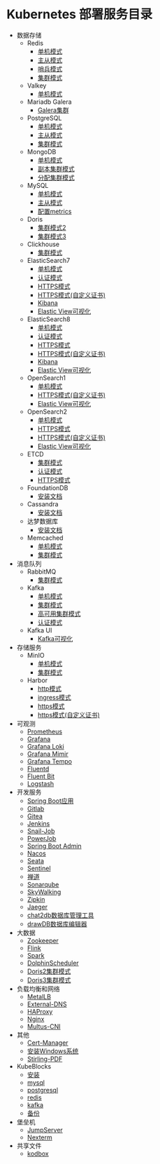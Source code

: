 # Kubernetes 部署服务目录

- 数据存储
    - Redis
        - [单机模式](/work/kubernetes/service/redis/v7.4.1/standalone/)
        - [主从模式](/work/kubernetes/service/redis/v7.4.1/replication/)
        - [哨兵模式](/work/kubernetes/service/redis/v7.4.1/sentinel/)
        - [集群模式](/work/kubernetes/service/redis/v7.4.1/cluster/)
    - Valkey
        - [单机模式](/work/kubernetes/service/redis/valkey/v8.0.2/)
    - Mariadb Galera
        - [Galera集群](/work/kubernetes/service/mariadb/v11.4.4/)
    - PostgreSQL
        - [单机模式](/work/kubernetes/service/postgresql/v17.2.0/standalone/)
        - [主从模式](/work/kubernetes/service/postgresql/v17.2.0/replication/)
        - [集群模式](/work/kubernetes/service/postgresql/v17.2.0/ha/)
    - MongoDB
        - [单机模式](/work/kubernetes/service/mongodb/v8.0.3/standalone/)
        - [副本集群模式](/work/kubernetes/service/mongodb/v8.0.3/replicaset/)
        - [分配集群模式](/work/kubernetes/service/mongodb/v8.0.3/sharded/)
    - MySQL
        - [单机模式](/work/kubernetes/service/mysql/v8.4.3/standalone/)
        - [主从模式](/work/kubernetes/service/mysql/v8.4.3/replication/)
        - [配置metrics](/work/kubernetes/service/mysql/v8.4.3/metrics/)
    - Doris
        - [集群模式2](/work/kubernetes/service/doris/v2.1.7/)
        - [集群模式3](/work/kubernetes/service/doris/v3.0.3/)
    - Clickhouse
        - [集群模式](/work/kubernetes/service/clickhouse/v25.1.3/)
    - ElasticSearch7
        - [单机模式](/work/kubernetes/service/elasticsearch/v7.17.26/all-in-one/)
        - [认证模式](/work/kubernetes/service/elasticsearch/v7.17.26/auth/)
        - [HTTPS模式](/work/kubernetes/service/elasticsearch/v7.17.26/https/)
        - [HTTPS模式(自定义证书)](/work/kubernetes/service/elasticsearch/v7.17.26/https-custom/)
        - [Kibana](/work/kubernetes/service/kibana/v7.17.26/)
        - [Elastic View可视化](/work/kubernetes/service/elasticsearch/elastic-view/)
    - ElasticSearch8
        - [单机模式](/work/kubernetes/service/elasticsearch/v8.16.1/all-in-one/)
        - [认证模式](/work/kubernetes/service/elasticsearch/v8.16.1/auth/)
        - [HTTPS模式](/work/kubernetes/service/elasticsearch/v8.16.1/https/)
        - [HTTPS模式(自定义证书)](/work/kubernetes/service/elasticsearch/v8.16.1/https-custom/)
        - [Kibana](/work/kubernetes/service/kibana/v7.17.26/)
        - [Elastic View可视化](/work/kubernetes/service/elasticsearch/elastic-view/)
    - OpenSearch1
        - [单机模式](/work/kubernetes/service/opensearch/v1.3.19/all-in-one/)
        - [HTTPS模式(自定义证书)](/work/kubernetes/service/opensearch/v1.3.19/https-custom/)
        - [Elastic View可视化](/work/kubernetes/service/opensearch/elastic-view/)
    - OpenSearch2
        - [单机模式](/work/kubernetes/service/opensearch/v2.18.0/all-in-one/)
        - [HTTPS模式](/work/kubernetes/service/opensearch/v2.18.0/https/)
        - [HTTPS模式(自定义证书)](/work/kubernetes/service/opensearch/v2.18.0/https-custom/)
        - [Elastic View可视化](/work/kubernetes/service/opensearch/elastic-view/)
    - ETCD
        - [集群模式](/work/kubernetes/service/etcd/v3.5.17/basic/)
        - [认证模式](/work/kubernetes/service/etcd/v3.5.17/http-auth/)
        - [HTTPS模式](/work/kubernetes/service/etcd/v3.5.17/https/)
    - FoundationDB
        - [安装文档](/work/kubernetes/service/foundationdb/v7.1.38/)
    - Cassandra
        - [安装文档](/work/kubernetes/service/cassandra/v5.0.3/)
    - 达梦数据库
        - [安装文档](/work/kubernetes/service/dm8/v20241230/)
    - Memcached
        - [单机模式](/work/kubernetes/service/memcached/v1.6.38/standalone/)
        - [集群模式](/work/kubernetes/service/memcached/v1.6.38/high-availability/)
- 消息队列
    - RabbitMQ
        - [集群模式](/work/kubernetes/service/rabbitmq/v4.0.2/)
    - Kafka
        - [单机模式](/work/kubernetes/service/kafka/v3.8.1/standalone/)
        - [集群模式](/work/kubernetes/service/kafka/v3.8.1/cluster/)
        - [高可用集群模式](/work/kubernetes/service/kafka/v3.8.1/cluster-ha/)
        - [认证模式](/work/kubernetes/service/kafka/v3.8.1/auth/)
    - Kafka UI
        - [Kafka可视化](/work/kubernetes/service/kafka-ui/v0.7.2/)
- 存储服务
    - MinIO
        - [单机模式](/work/kubernetes/service/minio/v2024.11.7/standalone/)
        - [集群模式](/work/kubernetes/service/minio/v2024.11.7/distributed/)
    - Harbor
        - [http模式](/work/kubernetes/service/harbor/v2.12.0/http/)
        - [ingress模式](/work/kubernetes/service/harbor/v2.12.0/ingress-http/)
        - [https模式](/work/kubernetes/service/harbor/v2.12.0/https/)
        - [https模式(自定义证书)](/work/kubernetes/service/harbor/v2.12.0/https-custom/)
- 可观测
    - [Prometheus](/work/kubernetes/service/prometheus/v2.55.1/)
    - [Grafana](/work/kubernetes/service/grafana/v11.5.3/)
    - [Grafana Loki](/work/kubernetes/service/grafana-loki/v3.4.2/)
    - [Grafana Mimir](/work/kubernetes/service/grafana-mimir/v2.15.1/)
    - [Grafana Tempo](/work/kubernetes/service/grafana-tempo/v2.7.2/)
    - [Fluentd](/work/kubernetes/service/fluentd/v.18.0/)
    - [Fluent Bit](/work/kubernetes/service/fluent-bit/v3.2.10/)
    - [Logstash](/work/kubernetes/service/logstash/v8.16.1/)
- 开发服务
    - [Spring Boot应用](/work/kubernetes/service/springboot-app/v1.1/)
    - [Gitlab](/work/kubernetes/service/gitlab/v17.6.1/)
    - [Gitea](/work/kubernetes/service/gitea/v1.22.3/)
    - [Jenkins](/work/kubernetes/service/jenkins/v2.479.1/baseic/)
    - [Snail-Job](/work/kubernetes/service/snail-job/v1.3.0/)
    - [PowerJob](/work/kubernetes/service/powerjob/v5.1.1/)
    - [Spring Boot Admin](/work/kubernetes/service/springboot-admin/v3.3.0/)
    - [Nacos](/work/kubernetes/service/nacos/v2.4.3/)
    - [Seata](/work/kubernetes/service/seata/)
    - [Sentinel](/work/kubernetes/service/sentinel/)
    - [禅道](/work/kubernetes/service/zentao/v20.7.1/)
    - [Sonarqube](/work/kubernetes/service/sonarqube/v10.7.0/)
    - [SkyWalking](/work/kubernetes/service/skywalking/v10.1.0/)
    - [Zipkin](/work/kubernetes/service/zipkin/v3.5.0/)
    - [Jaeger](/work/kubernetes/service/jaeger/v2.4.0/)
    - [chat2db数据库管理工具](/work/kubernetes/service/chat2db/v0.3.7/)
    - [drawDB数据库编辑器](/work/kubernetes/service/drawdb/)
- 大数据
    - [Zookeeper](/work/kubernetes/service/zookeeper/v3.9.3/)
    - [Flink](/work/kubernetes/service/flink/v1.19.1/)
    - [Spark](/work/kubernetes/service/spark/v3.5.4/)
    - [DolphinScheduler](/work/kubernetes/service/dolphinscheduler/v3.2.2/)
    - [Doris2集群模式](/work/kubernetes/service/doris/v2.1.7/)
    - [Doris3集群模式](/work/kubernetes/service/doris/v3.0.3/)
- 负载均衡和网络
    - [MetalLB](/work/kubernetes/service/metallb/v0.14.8/)
    - [External-DNS](/work/kubernetes/service/external-dns/v0.15.0/)
    - [HAProxy](/work/kubernetes/service/haproxy/v3.0.2/)
    - [Nginx](/work/kubernetes/service/nginx/v1.27.0/)
    - [Multus-CNI](/work/kubernetes/service/multus-cni/)
- 其他
    - [Cert-Manager](/work/kubernetes/service/cert-manager/v1.16.2/)
    - [安装Windows系统](/work/kubernetes/service/windows/)
    - [Stirling-PDF](/work/kubernetes/service/Stirling-PDF/)
- KubeBlocks
    - [安装](/work/kubernetes/service/kubeblocks/deploy/)
    - [mysql](/work/kubernetes/service/kubeblocks/service/mysql/)
    - [postgresql](/work/kubernetes/service/kubeblocks/service/postgresql/)
    - [redis](/work/kubernetes/service/kubeblocks/service/redis/)
    - [kafka](/work/kubernetes/service/kubeblocks/service/kafka/)
    - [备份](/work/kubernetes/service/kubeblocks/backup/)
- 堡垒机
    - [JumpServer](/work/kubernetes/service/jumpserver/v4.3.1/)
    - [Nexterm](/work/kubernetes/service/nexterm/v1.0.2/)
- 共享文件
    - [kodbox](/work/kubernetes/service/kodbox/v1.52/)